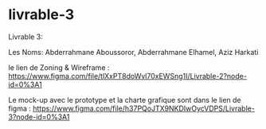# livrable-3

Livrable 3:

Les Noms:
    Abderrahmane Aboussoror,
    Abderrahmane Elhamel,
    Aziz Harkati
    
le lien de Zoning & Wireframe : 
https://www.figma.com/file/tlXxPT8doWvl70xEWSng1I/Livrable-2?node-id=0%3A1

Le mock-up avec le prototype et la charte grafique sont dans le lien de figma :
    https://www.figma.com/file/h37PQoJTX9NKDIwOycVDPS/Livrable-3?node-id=0%3A1
    
  
